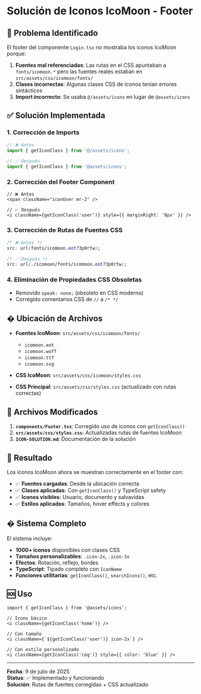 # Solución de Iconos IcoMoon - Footer

## 🔧 Problema Identificado

El footer del componente `Login.tsx` no mostraba los iconos IcoMoon porque:

1. **Fuentes mal referenciadas**: Las rutas en el CSS apuntaban a `fonts/icomoon.*` pero las fuentes reales estaban en `src/assets/css/icomoon/fonts/`
2. **Clases incorrectas**: Algunas clases CSS de iconos tenían errores sintácticos 
3. **Import incorrecto**: Se usaba `@/assets/icons` en lugar de `@assets/icons`

## ✅ Solución Implementada

### 1. **Corrección de Imports**
```typescript
// ❌ Antes
import { getIconClass } from '@/assets/icons';

// ✅ Después  
import { getIconClass } from '@assets/icons';
```

### 2. **Corrección del Footer Component**
```tsx
// ❌ Antes
<span className="iconUser mr-2" />

// ✅ Después
<i className={getIconClass('user')} style={{ marginRight: '8px' }} />
```

### 3. **Corrección de Rutas de Fuentes CSS**
```css
/* ❌ Antes */
src: url(fonts/icomoon.eot?3p0rtw);

/* ✅ Después */
src: url(./icomoon/fonts/icomoon.eot?3p0rtw);
```

### 4. **Eliminación de Propiedades CSS Obsoletas**
- Removido `speak: none;` (obsoleto en CSS moderno)
- Corregido comentarios CSS de `//` a `/* */`

## � Ubicación de Archivos

- **Fuentes IcoMoon**: `src/assets/css/icomoon/fonts/`
  - `icomoon.eot`
  - `icomoon.woff` 
  - `icomoon.ttf`
  - `icomoon.svg`

- **CSS IcoMoon**: `src/assets/css/icomoon/styles.css`
- **CSS Principal**: `src/assets/css/styles.css` (actualizado con rutas correctas)

## 📁 Archivos Modificados

1. **`components/Footer.tsx`**: Corregido uso de iconos con `getIconClass()`
2. **`src/assets/css/styles.css`**: Actualizadas rutas de fuentes IcoMoon
3. **`ICON-SOLUTION.md`**: Documentación de la solución

## 🚀 Resultado

Los iconos IcoMoon ahora se muestran correctamente en el footer con:
- ✅ **Fuentes cargadas**: Desde la ubicación correcta
- ✅ **Clases aplicadas**: Con `getIconClass()` y TypeScript safety
- ✅ **Iconos visibles**: Usuario, documento y salvavidas
- ✅ **Estilos aplicados**: Tamaños, hover effects y colores

## � Sistema Completo

El sistema incluye:
- **1000+ iconos** disponibles con clases CSS
- **Tamaños personalizables**: `.icon-2x`, `.icon-3x`
- **Efectos**: Rotación, reflejo, bordes
- **TypeScript**: Tipado completo con `IconName`
- **Funciones utilitarias**: `getIconClass()`, `searchIcons()`, etc.

## 🆘 Uso

```tsx
import { getIconClass } from '@assets/icons';

// Icono básico
<i className={getIconClass('home')} />

// Con tamaño
<i className={`${getIconClass('user')} icon-2x`} />

// Con estilo personalizado
<i className={getIconClass('cog')} style={{ color: 'blue' }} />
```

---
**Fecha**: 9 de julio de 2025  
**Status**: ✅ Implementado y funcionando  
**Solución**: Rutas de fuentes corregidas + CSS actualizado
